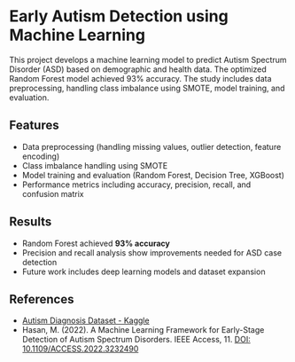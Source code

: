 
# Early Autism Detection using Machine Learning

This project develops a machine learning model to predict Autism Spectrum Disorder (ASD) based on demographic and health data. The optimized Random Forest model achieved 93% accuracy. The study includes data preprocessing, handling class imbalance using SMOTE, model training, and evaluation.

## Features
- Data preprocessing (handling missing values, outlier detection, feature encoding)
- Class imbalance handling using SMOTE
- Model training and evaluation (Random Forest, Decision Tree, XGBoost)
- Performance metrics including accuracy, precision, recall, and confusion matrix




## Results
- Random Forest achieved **93% accuracy**
- Precision and recall analysis show improvements needed for ASD case detection
- Future work includes deep learning models and dataset expansion

## References
- [Autism Diagnosis Dataset - Kaggle](https://www.kaggle.com/competitions/autismdiagnosis/data)
- Hasan, M. (2022). A Machine Learning Framework for Early-Stage Detection of Autism Spectrum Disorders. IEEE Access, 11. [DOI: 10.1109/ACCESS.2022.3232490](https://doi.org/10.1109/ACCESS.2022.3232490)

